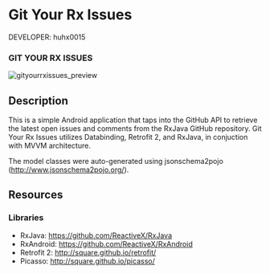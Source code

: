 Git Your Rx Issues
========================

DEVELOPER: huhx0015

### GIT YOUR RX ISSUES
![gityourrxissues_preview](https://cloud.githubusercontent.com/assets/1645482/16359247/d9453926-3ae1-11e6-9b28-e0381410f6bb.gif)

## Description

This is a simple Android application that taps into the GitHub API to retrieve the latest open issues and comments from the RxJava GitHub repository. Git Your Rx Issues utilizes Databinding, Retrofit 2, and RxJava, in conjuction with MVVM architecture.

The model classes were auto-generated using jsonschema2pojo (http://www.jsonschema2pojo.org/).

## Resources

### Libraries

* RxJava: https://github.com/ReactiveX/RxJava
* RxAndroid: https://github.com/ReactiveX/RxAndroid
* Retrofit 2: http://square.github.io/retrofit/
* Picasso: http://square.github.io/picasso/
